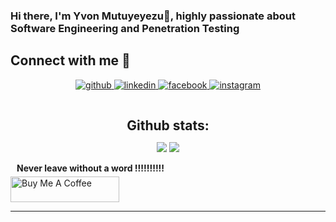 ### Hi there, I'm Yvon Mutuyeyezu👋, highly passionate about Software Engineering and Penetration Testing
## Connect with me 🚀

<div align="center">
<a href="https://github.com/Yvonmu" target="_blank">
<img src=https://img.shields.io/badge/github-%2324292e.svg?&style=for-the-badge&logo=github&logoColor=white alt=github style="margin-bottom: 5px;" />
</a>
<a href="https://www.linkedin.com/in/yvon-mutuyeyezu/" target="_blank">
<img src=https://img.shields.io/badge/linkedin-%231E77B5.svg?&style=for-the-badge&logo=linkedin&logoColor=white alt=linkedin style="margin-bottom: 5px;" />
</a>
<a href="https://www.facebook.com/mutuyeyezu.yvon/" target="_blank">
<img src=https://img.shields.io/badge/facebook-%232E87FB.svg?&style=for-the-badge&logo=facebook&logoColor=white alt=facebook style="margin-bottom: 5px;" />
</a>
<a href="https://www.instagram.com/yvonmu/" target="_blank">
<img src=https://img.shields.io/badge/instagram-%23000000.svg?&style=for-the-badge&logo=instagram&logoColor=white alt=instagram style="margin-bottom: 5px;" />
</a>  
</div>  
<br/>
<br/>  

<div align="center">
<h2 align="center" style="margin: 5px 10px;">Github stats:</h2> 

[![](https://github-readme-stats.vercel.app/api?username=Yvonmu&show_icons=true&theme=tokyonight&hide_border=true&locale=en)](https://github.com/Yvonmu)
[![](https://github-readme-streak-stats.herokuapp.com/?user=Yvonmu&theme=material-palenight)](https://github.com/Yvonmu)
</div>

<h4 style="margin: 5px 10px;">Never leave without a word !!!!!!!!!!</h4> 
<a href="https://www.buymeacoffee.com/yvonmu" target="_blank"><img src="https://cdn.buymeacoffee.com/buttons/default-orange.png" alt="Buy Me A Coffee" height="41" width="174"></a>

----
<!--
**Yvonmu/Yvonmu** is a ✨ _special_ ✨ repository because its `README.md` (this file) appears on your GitHub profile.

Here are some ideas to get you started:

- 🔭 I’m currently working on ...
- 🌱 I’m currently learning ...
- 👯 I’m looking to collaborate on ...
- 🤔 I’m looking for help with ...
- 💬 Ask me about ...
- 📫 How to reach me: +250788701902
- 😄 Pronouns: ...
- ⚡ Fun fact: ...
-->
